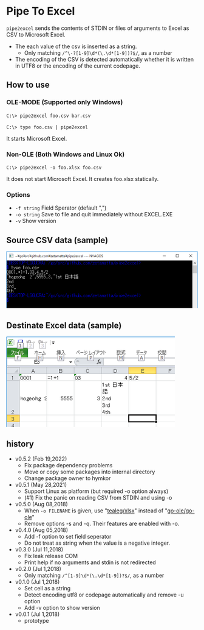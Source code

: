 Pipe To Excel
=============

`pipe2excel` sends the contents of STDIN 
or files of arguments to Excel as CSV to Microsoft Excel.

- The each value of the csv is inserted as a string.
    - Only matching `/^\-?[1-9]\d*(\.\d*[1-9])?$/`, as a number
- The encoding of the CSV is detected automatically whether it is written in UTF8 or the encoding of the current codepage.


How to use
----------

### OLE-MODE (Supported only Windows)

```
C:\> pipe2excel foo.csv bar.csv
```

```
C:\> type foo.csv | pipe2excel
```

It starts Microsoft Excel.

### Non-OLE (Both Windows and Linux Ok)

```
C:\> pipe2excel -o foo.xlsx foo.csv
```

It does not start Microsoft Excel. It creates foo.xlsx statically.

### Options

* `-f string` Field Sperator (default ",")
* `-o string` Save to file and quit immediately without EXCEL.EXE
* `-v` Show version

Source CSV data (sample)
------------------------

![image](foo-csv.png)

Destinate Excel data (sample)
----------------------------

![image](foo-xls.png)

history
-------
- v0.5.2 (Feb 19,2022)
    - Fix package dependency problems
    - Move or copy some packages into internal directory
    - Change package owner to hymkor
- v0.5.1 (May 28,2021)
    - Support Linux as platform (but required -o option always)
    - (#1) Fix the panic on reading CSV from STDIN and using -o
- v0.5.0 (Aug 08,2018)
    - When `-o FILENAME` is given, use "[tealeg/xlsx](https://github.com/tealeg/xlsx)" instead of "[go-ole/go-ole](https://github.com/go-ole/go-ole)"
    - Remove options -s and -q. Their features are enabled with -o.
- v0.4.0 (Aug 05,2018)
    - Add -f option to set field seperator
    - Do not treat as string when the value is a negative integer.
- v0.3.0 (Jul 11,2018)
    - Fix leak release COM
    - Print help if no arguments and stdin is not redirected
- v0.2.0 (Jul 1,2018)
    - Only matching `/^[1-9]\d*(\.\d*[1-9])?$/`, as a number
- v0.1.0 (Jul 1,2018)
    - Set cell as a string
    - Detect encoding utf8 or codepage automatically and remove -u option
    - Add -v option to show version
- v0.0.1 (Jul 1,2018)
    - prototype
